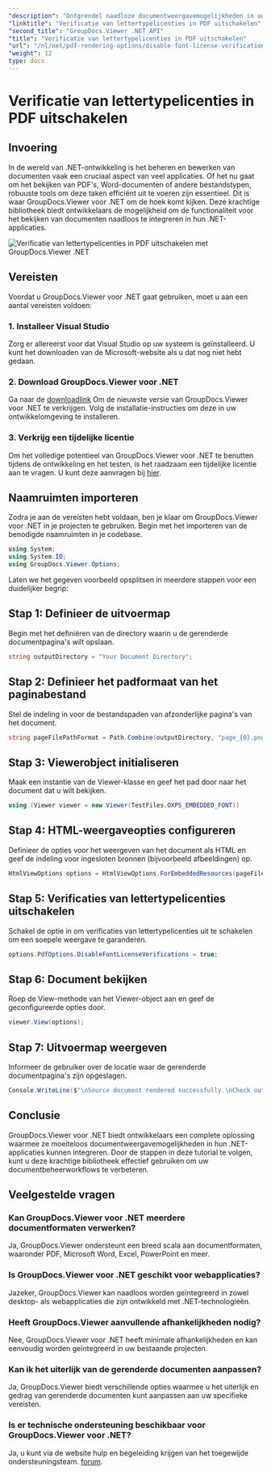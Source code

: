 ```yaml
---
"description": "Ontgrendel naadloze documentweergavemogelijkheden in uw .NET met GroupDocs.Viewer voor .NET. Integreer en pas de documentweergave eenvoudig aan met minimale afhankelijkheden."
"linktitle": "Verificatie van lettertypelicenties in PDF uitschakelen"
"second_title": "GroupDocs.Viewer .NET API"
"title": "Verificatie van lettertypelicenties in PDF uitschakelen"
"url": "/nl/net/pdf-rendering-options/disable-font-license-verifications-pdf/"
"weight": 12
type: docs
---
```

# Verificatie van lettertypelicenties in PDF uitschakelen

## Invoering
In de wereld van .NET-ontwikkeling is het beheren en bewerken van documenten vaak een cruciaal aspect van veel applicaties. Of het nu gaat om het bekijken van PDF's, Word-documenten of andere bestandstypen, robuuste tools om deze taken efficiënt uit te voeren zijn essentieel. Dit is waar GroupDocs.Viewer voor .NET om de hoek komt kijken. Deze krachtige bibliotheek biedt ontwikkelaars de mogelijkheid om de functionaliteit voor het bekijken van documenten naadloos te integreren in hun .NET-applicaties.

![Verificatie van lettertypelicenties in PDF uitschakelen met GroupDocs.Viewer .NET](/viewer/pdf-rendering-options/disable-font-license-verifications-in-pdf.png)

## Vereisten
Voordat u GroupDocs.Viewer voor .NET gaat gebruiken, moet u aan een aantal vereisten voldoen:
### 1. Installeer Visual Studio
Zorg er allereerst voor dat Visual Studio op uw systeem is geïnstalleerd. U kunt het downloaden van de Microsoft-website als u dat nog niet hebt gedaan.
### 2. Download GroupDocs.Viewer voor .NET
Ga naar de [downloadlink](https://releases.groupdocs.com/viewer/net/) Om de nieuwste versie van GroupDocs.Viewer voor .NET te verkrijgen. Volg de installatie-instructies om deze in uw ontwikkelomgeving te installeren.
### 3. Verkrijg een tijdelijke licentie
Om het volledige potentieel van GroupDocs.Viewer voor .NET te benutten tijdens de ontwikkeling en het testen, is het raadzaam een tijdelijke licentie aan te vragen. U kunt deze aanvragen bij [hier](https://purchase.groupdocs.com/temporary-license/).

## Naamruimten importeren
Zodra je aan de vereisten hebt voldaan, ben je klaar om GroupDocs.Viewer voor .NET in je projecten te gebruiken. Begin met het importeren van de benodigde naamruimten in je codebase.
```csharp
using System;
using System.IO;
using GroupDocs.Viewer.Options;
```

Laten we het gegeven voorbeeld opsplitsen in meerdere stappen voor een duidelijker begrip:
## Stap 1: Definieer de uitvoermap
Begin met het definiëren van de directory waarin u de gerenderde documentpagina's wilt opslaan.
```csharp
string outputDirectory = "Your Document Directory";
```
## Stap 2: Definieer het padformaat van het paginabestand
Stel de indeling in voor de bestandspaden van afzonderlijke pagina's van het document.
```csharp
string pageFilePathFormat = Path.Combine(outputDirectory, "page_{0}.png");
```
## Stap 3: Viewerobject initialiseren
Maak een instantie van de Viewer-klasse en geef het pad door naar het document dat u wilt bekijken.
```csharp
using (Viewer viewer = new Viewer(TestFiles.OXPS_EMBEDDED_FONT))
```
## Stap 4: HTML-weergaveopties configureren
Definieer de opties voor het weergeven van het document als HTML en geef de indeling voor ingesloten bronnen (bijvoorbeeld afbeeldingen) op.
```csharp
HtmlViewOptions options = HtmlViewOptions.ForEmbeddedResources(pageFilePathFormat);
```
## Stap 5: Verificaties van lettertypelicenties uitschakelen
Schakel de optie in om verificaties van lettertypelicenties uit te schakelen om een soepele weergave te garanderen.
```csharp
options.PdfOptions.DisableFontLicenseVerifications = true;
```
## Stap 6: Document bekijken
Roep de View-methode van het Viewer-object aan en geef de geconfigureerde opties door.
```csharp
viewer.View(options);
```
## Stap 7: Uitvoermap weergeven
Informeer de gebruiker over de locatie waar de gerenderde documentpagina's zijn opgeslagen.
```csharp
Console.WriteLine($"\nSource document rendered successfully.\nCheck output in {outputDirectory}.");
```

## Conclusie
GroupDocs.Viewer voor .NET biedt ontwikkelaars een complete oplossing waarmee ze moeiteloos documentweergavemogelijkheden in hun .NET-applicaties kunnen integreren. Door de stappen in deze tutorial te volgen, kunt u deze krachtige bibliotheek effectief gebruiken om uw documentbeheerworkflows te verbeteren.
## Veelgestelde vragen
### Kan GroupDocs.Viewer voor .NET meerdere documentformaten verwerken?
Ja, GroupDocs.Viewer ondersteunt een breed scala aan documentformaten, waaronder PDF, Microsoft Word, Excel, PowerPoint en meer.
### Is GroupDocs.Viewer voor .NET geschikt voor webapplicaties?
Jazeker, GroupDocs.Viewer kan naadloos worden geïntegreerd in zowel desktop- als webapplicaties die zijn ontwikkeld met .NET-technologieën.
### Heeft GroupDocs.Viewer aanvullende afhankelijkheden nodig?
Nee, GroupDocs.Viewer voor .NET heeft minimale afhankelijkheden en kan eenvoudig worden geïntegreerd in uw bestaande projecten.
### Kan ik het uiterlijk van de gerenderde documenten aanpassen?
Ja, GroupDocs.Viewer biedt verschillende opties waarmee u het uiterlijk en gedrag van gerenderde documenten kunt aanpassen aan uw specifieke vereisten.
### Is er technische ondersteuning beschikbaar voor GroupDocs.Viewer voor .NET?
Ja, u kunt via de website hulp en begeleiding krijgen van het toegewijde ondersteuningsteam. [forum](https://forum.groupdocs.com/c/viewer/9).
